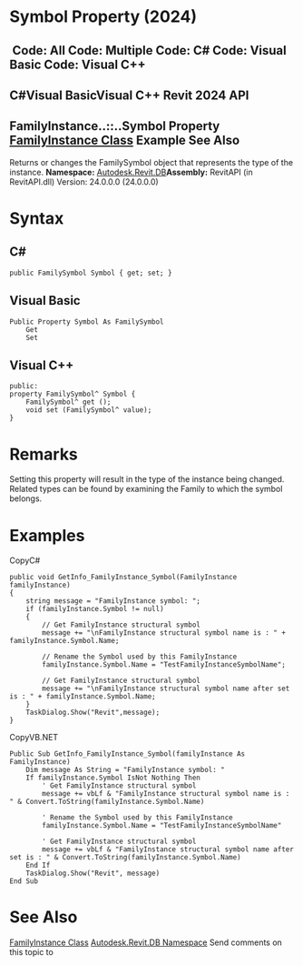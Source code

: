 # Symbol Property (2024)

﻿
 Code: All Code: Multiple Code: C# Code: Visual Basic Code: Visual C++   
---  
C#Visual BasicVisual C++
Revit 2024 API  
---  
FamilyInstance..::..Symbol Property   
[FamilyInstance Class](0d2231f8-91e6-794f-92ae-16aad8014b27.md "FamilyInstance Class") Example See Also  
---  
Returns or changes the FamilySymbol object that represents the type of the instance.
**Namespace:** [Autodesk.Revit.DB](87546ba7-461b-c646-cbb1-2cb8f5bff8b2.md "Autodesk.Revit.DB Namespace")**Assembly:** RevitAPI (in RevitAPI.dll) Version: 24.0.0.0 (24.0.0.0)
# Syntax
C#  
---  
```text
public FamilySymbol Symbol { get; set; }
```
  
Visual Basic  
---  
```text
Public Property Symbol As FamilySymbol
	Get
	Set
```
  
Visual C++  
---  
```text
public:
property FamilySymbol^ Symbol {
	FamilySymbol^ get ();
	void set (FamilySymbol^ value);
}
```
  
# Remarks
Setting this property will result in the type of the instance being changed. Related types can be found by examining the Family to which the symbol belongs.
# Examples
CopyC#
```text
public void GetInfo_FamilyInstance_Symbol(FamilyInstance familyInstance)
{
    string message = "FamilyInstance symbol: ";
    if (familyInstance.Symbol != null)
    {
        // Get FamilyInstance structural symbol
        message += "\nFamilyInstance structural symbol name is : " + familyInstance.Symbol.Name;

        // Rename the Symbol used by this FamilyInstance
        familyInstance.Symbol.Name = "TestFamilyInstanceSymbolName";

        // Get FamilyInstance structural symbol
        message += "\nFamilyInstance structural symbol name after set is : " + familyInstance.Symbol.Name;
    }
    TaskDialog.Show("Revit",message);
}
```

CopyVB.NET
```text
Public Sub GetInfo_FamilyInstance_Symbol(familyInstance As FamilyInstance)
    Dim message As String = "FamilyInstance symbol: "
    If familyInstance.Symbol IsNot Nothing Then
        ' Get FamilyInstance structural symbol
        message += vbLf & "FamilyInstance structural symbol name is : " & Convert.ToString(familyInstance.Symbol.Name)

        ' Rename the Symbol used by this FamilyInstance
        familyInstance.Symbol.Name = "TestFamilyInstanceSymbolName"

        ' Get FamilyInstance structural symbol
        message += vbLf & "FamilyInstance structural symbol name after set is : " & Convert.ToString(familyInstance.Symbol.Name)
    End If
    TaskDialog.Show("Revit", message)
End Sub
```

# See Also
[FamilyInstance Class](0d2231f8-91e6-794f-92ae-16aad8014b27.md "FamilyInstance Class")
[Autodesk.Revit.DB Namespace](87546ba7-461b-c646-cbb1-2cb8f5bff8b2.md "Autodesk.Revit.DB Namespace")
Send comments on this topic to 